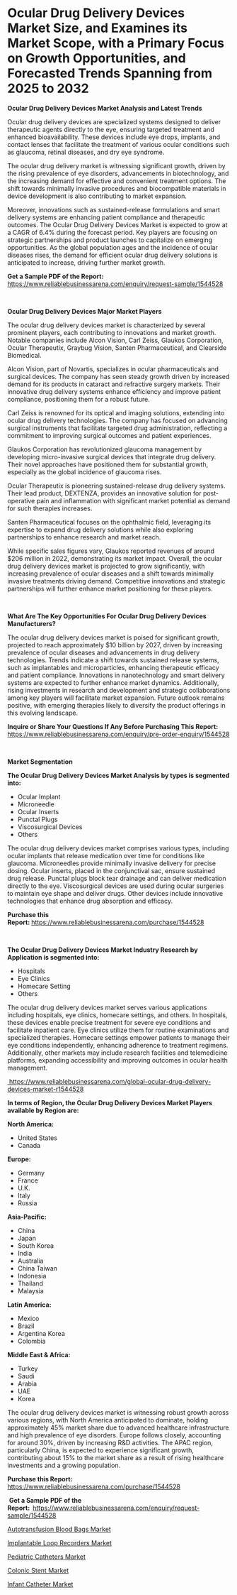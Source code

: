 <p><h1>Ocular Drug Delivery Devices Market Size, and Examines its Market Scope, with a Primary Focus on Growth Opportunities, and Forecasted Trends Spanning from 2025 to 2032</h1></p><p><strong>Ocular Drug Delivery Devices Market Analysis and Latest Trends</strong></p>
<p><p>Ocular drug delivery devices are specialized systems designed to deliver therapeutic agents directly to the eye, ensuring targeted treatment and enhanced bioavailability. These devices include eye drops, implants, and contact lenses that facilitate the treatment of various ocular conditions such as glaucoma, retinal diseases, and dry eye syndrome. </p><p>The ocular drug delivery market is witnessing significant growth, driven by the rising prevalence of eye disorders, advancements in biotechnology, and the increasing demand for effective and convenient treatment options. The shift towards minimally invasive procedures and biocompatible materials in device development is also contributing to market expansion. </p><p>Moreover, innovations such as sustained-release formulations and smart delivery systems are enhancing patient compliance and therapeutic outcomes. The Ocular Drug Delivery Devices Market is expected to grow at a CAGR of 6.4% during the forecast period. Key players are focusing on strategic partnerships and product launches to capitalize on emerging opportunities. As the global population ages and the incidence of ocular diseases rises, the demand for efficient ocular drug delivery solutions is anticipated to increase, driving further market growth.</p></p>
<p><strong>Get a Sample PDF of the Report:&nbsp;</strong> <a href="https://www.reliablebusinessarena.com/enquiry/request-sample/1544528?utm_campaign=2039&utm_medium=2&utm_source=Github&utm_content=ia&utm_term=03032025&utm_id=ocular-drug-delivery-devices">https://www.reliablebusinessarena.com/enquiry/request-sample/1544528</a></p>
<p>&nbsp;</p>
<p><strong>Ocular Drug Delivery Devices Major Market Players</strong></p>
<p><p>The ocular drug delivery devices market is characterized by several prominent players, each contributing to innovations and market growth. Notable companies include Alcon Vision, Carl Zeiss, Glaukos Corporation, Ocular Therapeutix, Graybug Vision, Santen Pharmaceutical, and Clearside Biomedical. </p><p>Alcon Vision, part of Novartis, specializes in ocular pharmaceuticals and surgical devices. The company has seen steady growth driven by increased demand for its products in cataract and refractive surgery markets. Their innovative drug delivery systems enhance efficiency and improve patient compliance, positioning them for a robust future.</p><p>Carl Zeiss is renowned for its optical and imaging solutions, extending into ocular drug delivery technologies. The company has focused on advancing surgical instruments that facilitate targeted drug administration, reflecting a commitment to improving surgical outcomes and patient experiences. </p><p>Glaukos Corporation has revolutionized glaucoma management by developing micro-invasive surgical devices that integrate drug delivery. Their novel approaches have positioned them for substantial growth, especially as the global incidence of glaucoma rises. </p><p>Ocular Therapeutix is pioneering sustained-release drug delivery systems. Their lead product, DEXTENZA, provides an innovative solution for post-operative pain and inflammation with significant market potential as demand for such therapies increases.</p><p>Santen Pharmaceutical focuses on the ophthalmic field, leveraging its expertise to expand drug delivery solutions while also exploring partnerships to enhance research and market reach.</p><p>While specific sales figures vary, Glaukos reported revenues of around $206 million in 2022, demonstrating its market impact. Overall, the ocular drug delivery devices market is projected to grow significantly, with increasing prevalence of ocular diseases and a shift towards minimally invasive treatments driving demand. Competitive innovations and strategic partnerships will further enhance market positioning for these players.</p></p>
<p>&nbsp;</p>
<p><strong>What Are The Key Opportunities For Ocular Drug Delivery Devices Manufacturers?</strong></p>
<p><p>The ocular drug delivery devices market is poised for significant growth, projected to reach approximately $10 billion by 2027, driven by increasing prevalence of ocular diseases and advancements in drug delivery technologies. Trends indicate a shift towards sustained release systems, such as implantables and microparticles, enhancing therapeutic efficacy and patient compliance. Innovations in nanotechnology and smart delivery systems are expected to further enhance market dynamics. Additionally, rising investments in research and development and strategic collaborations among key players will facilitate market expansion. Future outlook remains positive, with emerging therapies likely to diversify the product offerings in this evolving landscape.</p></p>
<p><strong>Inquire or Share Your Questions If Any Before Purchasing This Report:</strong> <a href="https://www.reliablebusinessarena.com/enquiry/pre-order-enquiry/1544528?utm_campaign=2039&utm_medium=2&utm_source=Github&utm_content=ia&utm_term=03032025&utm_id=ocular-drug-delivery-devices">https://www.reliablebusinessarena.com/enquiry/pre-order-enquiry/1544528</a></p>
<p>&nbsp;</p>
<p><strong>Market Segmentation</strong></p>
<p><strong>The Ocular Drug Delivery Devices Market Analysis by types is segmented into:</strong></p>
<p><ul><li>Ocular Implant</li><li>Microneedle</li><li>Ocular Inserts</li><li>Punctal Plugs</li><li>Viscosurgical Devices</li><li>Others</li></ul></p>
<p><p>The ocular drug delivery devices market comprises various types, including ocular implants that release medication over time for conditions like glaucoma. Microneedles provide minimally invasive delivery for precise dosing. Ocular inserts, placed in the conjunctival sac, ensure sustained drug release. Punctal plugs block tear drainage and can deliver medication directly to the eye. Viscosurgical devices are used during ocular surgeries to maintain eye shape and deliver drugs. Other devices include innovative technologies that enhance drug absorption and efficacy.</p></p>
<p><strong>Purchase this Report:&nbsp;</strong><a href="https://www.reliablebusinessarena.com/purchase/1544528?utm_campaign=2039&utm_medium=2&utm_source=Github&utm_content=ia&utm_term=03032025&utm_id=ocular-drug-delivery-devices">https://www.reliablebusinessarena.com/purchase/1544528</a></p>
<p>&nbsp;</p>
<p><strong>The Ocular Drug Delivery Devices Market Industry Research by Application is segmented into:</strong></p>
<p><ul><li>Hospitals</li><li>Eye Clinics</li><li>Homecare Setting</li><li>Others</li></ul></p>
<p><p>The ocular drug delivery devices market serves various applications including hospitals, eye clinics, homecare settings, and others. In hospitals, these devices enable precise treatment for severe eye conditions and facilitate inpatient care. Eye clinics utilize them for routine examinations and specialized therapies. Homecare settings empower patients to manage their eye conditions independently, enhancing adherence to treatment regimens. Additionally, other markets may include research facilities and telemedicine platforms, expanding accessibility and improving outcomes in ocular health management.</p></p>
<p><a href="https://www.reliablebusinessarena.com/global-ocular-drug-delivery-devices-market-r1544528?utm_campaign=2039&utm_medium=2&utm_source=Github&utm_content=ia&utm_term=03032025&utm_id=ocular-drug-delivery-devices">&nbsp;https://www.reliablebusinessarena.com/global-ocular-drug-delivery-devices-market-r1544528</a></p>
<p><strong>In terms of Region, the Ocular Drug Delivery Devices Market Players available by Region are:</strong></p>
<p>
    <p> <strong> North America: </strong>
        <ul>
            <li>United States</li>
            <li>Canada</li>
        </ul>
        </p> 
    <p> <strong> Europe: </strong>
        <ul>
            <li>Germany</li>
            <li>France</li>
            <li>U.K.</li>
            <li>Italy</li>
            <li>Russia</li>
        </ul>
        </p> 
    <p> <strong> Asia-Pacific: </strong>
        <ul>
            <li>China</li>
            <li>Japan</li>
            <li>South Korea</li>
            <li>India</li>
            <li>Australia</li>
            <li>China Taiwan</li>
            <li>Indonesia</li>
            <li>Thailand</li>
            <li>Malaysia</li>
        </ul>
        </p> 
    <p> <strong> Latin America: </strong>
        <ul>
            <li>Mexico</li>
            <li>Brazil</li>
            <li>Argentina Korea</li>
            <li>Colombia</li>
        </ul>
        </p> 
    <p> <strong> Middle East & Africa: </strong>
        <ul>
            <li>Turkey</li>
            <li>Saudi</li>
            <li>Arabia</li>
            <li>UAE</li>
            <li>Korea</li>
        </ul>
    </p>
    </p>
<p><p>The ocular drug delivery devices market is witnessing robust growth across various regions, with North America anticipated to dominate, holding approximately 45% market share due to advanced healthcare infrastructure and high prevalence of eye disorders. Europe follows closely, accounting for around 30%, driven by increasing R&D activities. The APAC region, particularly China, is expected to experience significant growth, contributing about 15% to the market share as a result of rising healthcare investments and a growing population.</p></p>
<p><strong>Purchase this Report: </strong><a href="https://www.reliablebusinessarena.com/purchase/1544528?utm_campaign=2039&utm_medium=2&utm_source=Github&utm_content=ia&utm_term=03032025&utm_id=ocular-drug-delivery-devices">https://www.reliablebusinessarena.com/purchase/1544528</a></p>
<p>&nbsp;<strong>Get a Sample PDF of the Report:&nbsp;&nbsp;</strong><a href="https://www.reliablebusinessarena.com/enquiry/request-sample/1544528?utm_campaign=2039&utm_medium=2&utm_source=Github&utm_content=ia&utm_term=03032025&utm_id=ocular-drug-delivery-devices">https://www.reliablebusinessarena.com/enquiry/request-sample/1544528</a></p>
<p><strong></strong></p>
<p><p><a href="https://github.com/lamlebienz7j/Market-Research-Report-List-1/blob/main/autotransfusion-blood-bags-market.md?utm_campaign=2039&utm_medium=2&utm_source=Github&utm_content=ia&utm_term=03032025&utm_id=ocular-drug-delivery-devices">Autotransfusion Blood Bags Market</a></p><p><a href="https://github.com/haajipauget/Market-Research-Report-List-1/blob/main/implantable-loop-recorders-market.md?utm_campaign=2039&utm_medium=2&utm_source=Github&utm_content=ia&utm_term=03032025&utm_id=ocular-drug-delivery-devices">Implantable Loop Recorders Market</a></p><p><a href="https://github.com/styeslobann2/Market-Research-Report-List-1/blob/main/pediatric-catheters-market.md?utm_campaign=2039&utm_medium=2&utm_source=Github&utm_content=ia&utm_term=03032025&utm_id=ocular-drug-delivery-devices">Pediatric Catheters Market</a></p><p><a href="https://github.com/sanokdagada01/Market-Research-Report-List-1/blob/main/colonic-stent-market.md?utm_campaign=2039&utm_medium=2&utm_source=Github&utm_content=ia&utm_term=03032025&utm_id=ocular-drug-delivery-devices">Colonic Stent Market</a></p><p><a href="https://github.com/popoialraih3/Market-Research-Report-List-1/blob/main/infant-catheter-market.md?utm_campaign=2039&utm_medium=2&utm_source=Github&utm_content=ia&utm_term=03032025&utm_id=ocular-drug-delivery-devices">Infant Catheter Market</a></p></p>